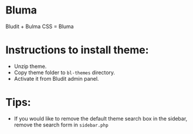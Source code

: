 # Bluma

Bludit + Bulma CSS = Bluma

# Instructions to install theme:
* Unzip theme.
* Copy theme folder to `bl-themes` directory.
* Activate it from Bludit admin panel.

# Tips:
* If you would like to remove the default theme search box in the sidebar, remove the search form in `sidebar.php`
